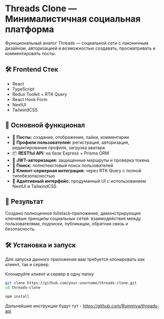 # Threads Clone — Минималистичная социальная платформа

Функциональный аналог Threads — социальной сети с лаконичным дизайном, авторизацией и возможностью создавать, просматривать и комментировать посты.

## 🛠️ Frontend Стек 

- React
- TypeScript
- Redux Toolkit + RTK Query
- React Hook Form
- NextUI
- TailwindCSS

## 🔧 Основной функционал

- 📄 **Посты:** создание, отображение, лайки, комментарии
- 👤 **Профили пользователей:** регистрация, авторизация, редактирование профиля, загрузка аватара
- 📦 **RESTful API:** на базе Express + Prisma ORM
- 🔐 **JWT-авторизация:** защищенные маршруты и проверка токена
- 🔎 **Поиск:** полнотекстовый поиск пользователей
- 🔗 **Клиент-серверная интеграция:** через RTK Query с полной типобезопасностью
- 📱 **Адаптивный интерфейс:** продуманный UI с использованием NextUI и TailwindCSS

## 🎯 Результат

Создано полноценное fullstack-приложение, демонстрирующее ключевые принципы социальных сетей: взаимодействие между пользователями, подписки, публикации, обратная связь и безопасность.

## 🛠 Установка и запуск

Для запуска данного приложения вам требуется клонировать как клиент, так и сервер.

Клонируйте клиент и сервер в одну папку

```bash
git clone https://github.com/your-username/threads-clone.git
cd threads-clone

npm install
```

Дальнейшие инструкции будут тут - https://github.com/Rummiya/threads-api



